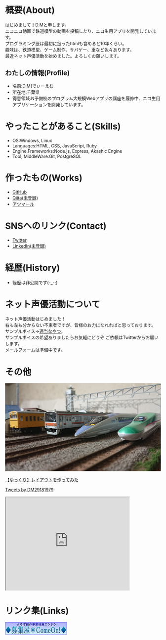 # 概要(About)
はじめまして！D.Mと申します。  
ニコニコ動画で鉄道模型の動画を投稿したり、ニコ生用アプリを開発しています。  
プログラミング歴は最初に扱ったhtmlも含めると10年くらい。  
趣味は、鉄道模型、ゲーム制作、サバゲー、車など色々あります。  
最近ネット声優活動を始めました。よろしくお願いします。  

## わたしの情報(Profile)
- 名前:D.M(でぃーえむ
- 所在地:千葉県
- 得意領域:N予備校のプログラム大規模Webアプリの講座を履修中、ニコ生用アプリケーションを開発しています。

# やったことがあること(Skills)
- OS:Windows, Linux
- Languages:HTML, CSS, JavaScript, Ruby
- Engine,Frameworks:Node.js, Express, Akashic Engine
- Tool, MiddleWare:Git, PostgreSQL

# 作ったもの(Works)
- [GitHub](https://github.com/DM2525)
- [Qiita(未登録)]()
- [アツマール](https://game.nicovideo.jp/atsumaru/users/84757291)

# SNSへのリンク(Contact)
- [Twitter](https://twitter.com/DM29181979)
- [LinkedIn(未登録)]()

# 経歴(History)
- 経歴は非公開です(-_-;)

# ネット声優活動について
ネット声優活動はじめました！  
右も左も分からない不束者ですが、皆様のお力になれればと思っております。  
サンプルボイス→[適当なやつ](s0.mp3)。  
サンプルボイスの希望ありましたらお気軽にどうぞ
ご依頼はTwitterからお願いします。  
メールフォームは準備中です。  


# その他

![プロフィール写真](profiles.jpg)

<script type="application/javascript" src="https://embed.nicovideo.jp/watch/sm33763553/script?w=640&h=360"></script><noscript><a href="https://www.nicovideo.jp/watch/sm33763553">【ゆっくり】レイアウトを作ってみた</a></noscript>

<a class="twitter-timeline" data-width="400" data-height="600" data-theme="dark" href="https://twitter.com/DM29181979?ref_src=twsrc%5Etfw">Tweets by DM29181979</a> <script async src="https://platform.twitter.com/widgets.js" charset="utf-8"></script> 

<iframe src="https://www.openprocessing.org/sketch/940253/embed/" width="400" height="300"></iframe>

# リンク集(Links)
[![募集屋＊ComeOn!](come-on_bn.jpg)](http://come-on.rdy.jp/)
